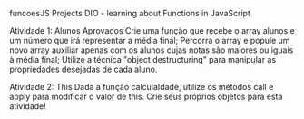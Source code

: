 funcoesJS
Projects DIO - learning about Functions in JavaScript

Atividade 1: Alunos Aprovados
Crie uma função que recebe o array alunos e um número que irá representar a média final; Percorra o array e popule um novo array auxiliar apenas com os alunos cujas notas são maiores ou iguais à média final; Utilize a técnica "object destructuring" para manipular as propriedades desejadas de cada aluno.

Atividade 2: This
Dada a função calculaIdade, utilize os métodos call e apply para modificar o valor de this. Crie seus próprios objetos para esta atividade!
